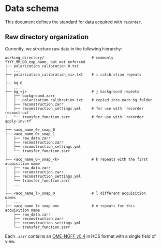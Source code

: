 # Data schema

This document defines the standard for data acquired with `recOrder`.

## Raw directory organization

Currently, we structure raw data in the following hierarchy:

```text
working_directory/                      # commonly YYYY_MM_DD_exp_name, but not enforced
├── polarization_calibration_0.txt        
│   ...
├── polarization_calibration_<i>.txt    # i calibration repeats
│
├── bg_0
│   ...
├── bg_<j>                              # j background repeats
│   ├── background.zarr             
│   ├── polarization_calibration.txt    # copied into each bg folder 
│   ├── reconstruction.zarr
│   ├── reconstruction_settings.yml     # for use with `recorder reconstruct`
│   └── transfer_function.zarr          # for use with `recorder apply-inv-tf`
│
├── <acq_name_0>_snap_0   
├── <acq_name_0>_snap_1 
│   ├── raw_data.zarr
│   ├── reconstruction.zarr
│   ├── reconstruction_settings.yml
│   └── transfer_function.zarr
│   ...
├── <acq_name_0>_snap_<k>               # k repeats with the first acquisition name
│   ├── raw_data.zarr          
│   ├── reconstruction.zarr
│   ├── reconstruction_settings.yml
│   └── transfer_function.zarr
│   ...
│
├── <acq_name_l>_snap_0                 # l different acquisition names
│   ...
├── <acq_name_l>_snap_<m>               # m repeats for this acquisition name
    ├── raw_data.zarr 
    ├── reconstruction.zarr
    ├── reconstruction_settings.yml
    └── transfer_function.zarr
```

Each `.zarr` contains an [OME-NGFF v0.4](https://ngff.openmicroscopy.org/0.4/) in HCS format with a single field of view. 